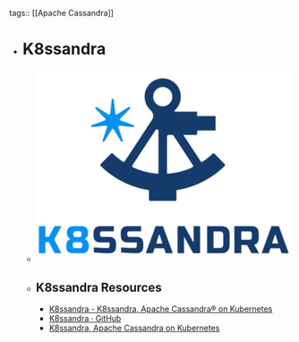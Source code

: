 tags:: [[Apache Cassandra]]

- # K8ssandra
	- ![k8ssandra.png](../assets/k8ssandra_1704208374629_0.png)
	- ## K8ssandra Resources
		- [K8ssandra - K8ssandra, Apache Cassandra® on Kubernetes](https://k8ssandra.io/)
		- [K8ssandra · GitHub](https://github.com/k8ssandra)
		- [K8ssandra, Apache Cassandra on Kubernetes](https://docs.k8ssandra.io/)